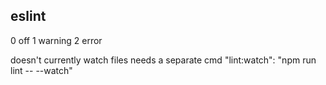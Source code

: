 ## eslint
0 off 1 warning 2 error

doesn't currently watch files needs a separate cmd
"lint:watch": "npm run lint -- --watch"
